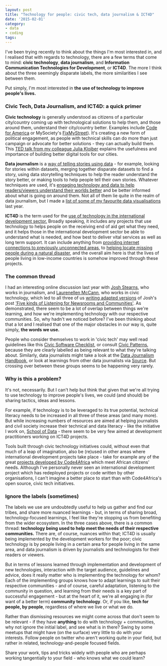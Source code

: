 ```yaml
---
layout: post
title: "Technology for people: civic tech, data journalism & ICT4D"
date: '2015-02-01'
category:
- data
- coding
tags:
---
```


I've been trying recently to think about the things I'm most interested in, and I realised that with regards to technology, there are a few terms that come to mind: **civic technology**, **data journalism**, and **Information Communication Technologies for Development**, or **ICT4D**. The more I think about the three seemingly disparate labels, the more similarities I see between them.

Put simply, I'm most interested in **the use of technology to improve people's lives.** 

<!--more-->

### Civic Tech, Data Journalism, and ICT4D: a quick primer

**Civic technology** is generally understood as citizens of a particular city/country coming up with technological solutions to help them, and those around them, understand their city/country better. Examples include [Code for America](http://codeforamerica.org) or MySociety's [FixMyStreet](http://fixmystreet.com)). It's creating a new form of political engagement, as people with technical skills can do more than just campaign or advocate for better solutions - they can actually build them. This [TED talk from my colleague Julia Kloiber](http://www.ted.com/watch/ted-institute/ted-bcg/julia-kloiber-let-s-build-better-digital-tools-for-our-cities) explains the usefulness and importance of building better digital tools for our cities.

**Data journalism** is a [way of telling stories using data](http://datajournalismhandbook.org/1.0/en/introduction_0.html) - for example, looking for stories within datasets, merging together disparate datasets to find a story, using data storytelling techniques to help the reader understand the story better, or making tools to help people tell their own stories. Whatever techniques are used, it's [engaging technology and data to help readers/viewers understand their worlds better](https://medium.com/@jcstearns/the-best-online-storytelling-and-journalism-of-2014-62a30e20575c) and be better informed about what is going on around them. Not all of them lie quite in the realm of data journalism, but I made a [list of some of my favourite data visualisations](http://zararah.net/blog/2014/12/20/favourite-things-2014/) last year.

**ICT4D** is the term used for the [use of technology in the international development sector.](https://en.wikipedia.org/wiki/Information_and_communication_technologies_for_development) Broadly speaking, it includes any projects that use technology to helps people on the receiving end of aid get what they need, and it helps those in the international development sector be able to understand what is needed, and how best to deliver vital services as well as long term support. It can include anything from [providing internet connections to previously unconnected areas](http://www.idrc.ca/EN/Resources/Publications/Collections/ICT4D/Pages/default.aspx?index=7), to [helping locate missing people during a natural disaster](http://crisismappers.net/), and the overall aim here is that the lives of people living in low-income countries is somehow improved through these projects.

### The common thread 

I had an interesting online discussion last year with [Josh Stearns](https://twitter.com/jcstearns), who works in journalism, and [Laurenellen McCann](https://twitter.com/elle_mccann), who works in civic technology, which led to all three of us [writing adapted versions](https://medium.com/@zararah/five-kinds-of-listening-for-the-global-development-community-6d95310b3722) of Josh's post ['Five kinds of Listening for Newsrooms and Communities'](https://medium.com/the-local-news-lab/five-kinds-of-listening-for-newsrooms-and-communities-67c373c25df8). As demonstrated, there seem to be a lot of overlap between things we're learning, and how we're implementing technology with our respective communities. So, why hadn't we noticed before? I've been thinking about that a lot and I realised that one of the major obstacles in our way is, quite simply, **the words we use.**

People who consider themselves to work in 'civic tech' may well read guidelines like this [Civic Software Checklist](http://pudo.org/projects/checklist/), or consult [Civic Patterns](civicpatterns.org), because they are clearly labelled as being relevant to what they're talking about. Similarly, data journalists might take a look at the [Data Journalism Handbook](datajournalismhandbook.org), or look at learnings from other data journalists via [Source](source.opennews.org). But crossing over between these groups seems to be happening very rarely.

### Why is this a problem? 

It's not, necessarily. But I can't help but think that given that we're all trying to use technology to improve people's lives, we could (and should) be sharing tactics, ideas and lessons. 

For example, if technology is to be leveraged to its true potential, technical literacy needs to be increased in all three of these areas (and many more). But while increasing numbers of resources are aimed at helping journalists and civil society increase their technical and data literacy - like the initiative I work on, [School of Data](http://schoolofdata.org) - there seem to be very few aimed at development practitioners working on ICT4D projects.

Tools built through civic technology initiatives could, without even that much of a leap of imagination, also be (re)used in other areas where international development projects take place - take for example any of the great [projects developed by Code4Africa](http://www.codeforafrica.org/) which meet African citizens' needs. Although I've personally never seen an international development project which has redeployed projects or code written by other organisations, I can't imagine a better place to start than with Code4Africa's open source, civic tech initiatives.


### Ignore the labels (sometimes)

The labels we use are undoubtedly useful to help us gather and find our tribes, and share more nuanced learnings - but, in terms of sharing broad, technology-focused learnings, I feel like they're stopping us from benefiting from the wider ecosystem. In the three cases above, there is a common thread: **technology being used to help meet the needs of their respective communities.** There are, of course, nuances within that; ICT4D is usually being implemented by the development workers for the poor; civic technology is by people living in a certain area for people living in the same area, and data journalism is driven by journalists and technologists for their readers or viewers.

But in terms of lessons learned through implementation and development of new technologies, interaction with the target audience, guidelines and advice, does it really matter who is implementing the technology for whom? Each of the implementing groups knows how to adapt learnings to suit their respective communities - and of course, careful adaptation, listening to the community in question, and learning from their needs is a key part of successful engagement - but at the heart of it, we're all engaging in (for want of a better term) **community technology**. Or, if you like, **tech for people, by people**, regardless of where we live or what we do.

Rather than dismissing resources we might come across that don't seem to be relevant - if they have **anything** to do with technology + communities, why not ignore the initial label, and see what is in there? Swing by some meetups that might have (on the surface) very little to do with your interests. Follow people on twitter who aren't working quite in your field, but rather in related, technology-and-people focused fields. 

Share your work, tips and tricks widely with people who are perhaps working tangentially to your field - who knows what we could learn? 

